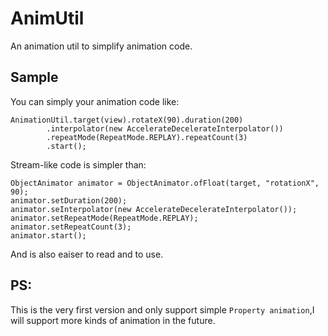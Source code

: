 # AnimUtil
An animation util to simplify animation code.

## Sample
You can simply your animation code like:

    AnimationUtil.target(view).rotateX(90).duration(200)
	        .interpolator(new AccelerateDecelerateInterpolator())
            .repeatMode(RepeatMode.REPLAY).repeatCount(3)
            .start();
            
Stream-like code is simpler than:

    ObjectAnimator animator = ObjectAnimator.ofFloat(target, "rotationX", 90);
    animator.setDuration(200);
    animator.seInterpolator(new AccelerateDecelerateInterpolator());
    animator.setRepeatMode(RepeatMode.REPLAY);
    animator.setRepeatCount(3);
    animator.start();
    
And is also eaiser to read and to use.

## PS:
This is the very first version and only support simple `Property animation`,I will support more kinds of animation in the future.

